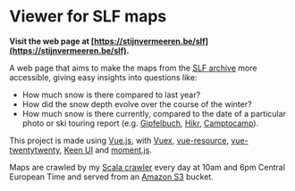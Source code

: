 # Viewer for SLF maps

**Visit the web page at [https://stijnvermeeren.be/slf](https://stijnvermeeren.be/slf).**

A web page that aims to make the maps from the [SLF archive](https://www.slf.ch/de/lawinenbulletin-und-schneesituation/archiv.html) more accessible, giving easy insights into questions like:

* How much snow is there compared to last year?
* How did the snow depth evolve over the course of the winter?
* How much snow is there currently, compared to the date of a particular photo or ski touring report (e.g. [Gipfelbuch](http://www.gipfelbuch.ch/gipfelbuch/verhaeltnisse), [Hikr](http://www.hikr.org/), [Camptocamp](https://www.camptocamp.org/)).

This project is made using [Vue.js](https://vuejs.org/), with [Vuex](https://github.com/vuejs/vuex), [vue-resource](https://github.com/pagekit/vue-resource), [vue-twentytwenty](https://github.com/mhayes/vue-twentytwenty), [Keen UI](https://github.com/JosephusPaye/Keen-UI) and [moment.js](https://momentjs.com/).

Maps are crawled by my [Scala crawler](https://github.com/stijnvermeeren/slf-crawler) every day at 10am and 6pm Central European Time and served from an [Amazon S3](https://aws.amazon.com/s3/) bucket.
